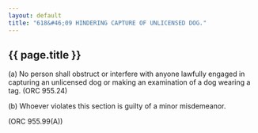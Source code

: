 ```yaml
---
layout: default 
title: "618&#46;09 HINDERING CAPTURE OF UNLICENSED DOG."
---
```


{{ page.title }}
----------------

​(a) No person shall obstruct or interfere with anyone lawfully engaged
in capturing an unlicensed dog or making an examination of a dog wearing
a tag. (ORC 955.24)

​(b) Whoever violates this section is guilty of a minor misdemeanor.

(ORC 955.99(A))
